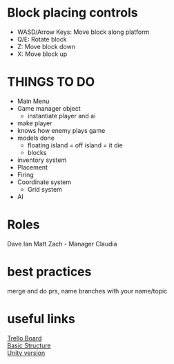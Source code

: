 # Block placing controls
- WASD/Arrow Keys: Move block along platform
- Q/E: Rotate block
- Z: Move block down
- X: Move block up

# THINGS TO DO
- Main Menu
- Game manager object
    - instantiate player and ai
- make player
- knows how enemy plays game
- models done
    - floating island = off island = it die
    - blocks
- inventory system
- Placement
- Firing
- Coordinate system
    - Grid system
- AI

# Roles

Dave
Ian
Matt
Zach - Manager
Claudia

# best practices

merge and do prs, name branches with your name/topic

# useful links

[Trello Board](https://trello.com/b/SsozsEoj/castleton)  
[Basic Structure](https://docs.google.com/presentation/d/1BecJwL0Y0D2H8KSTEiCIrvznbzvSIQGzAETYimkmITw/edit#slide=id.p)  
[Unity version](https://unity3d.com/get-unity/download/archive?_ga=2.44856292.1772113876.1543684888-367692921.1543684888)
